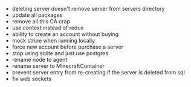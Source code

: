 - deleting server doesn't remove server from servers directory
- update all packages
- remove all this CA crap
- use context instead of redux
- ability to create an account without buying
- mock stripe when running locally
- force new account before purchase a server
- stop using sqlite and just use postgres
- rename node to agent
- rename server to MinecraftContainer
- prevent server entry from re-creating if the server is deleted from sql
- fix web sockets
